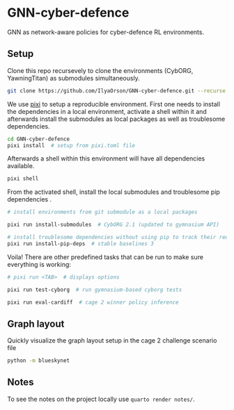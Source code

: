 # GNN-cyber-defence

GNN as network-aware policies for cyber-defence RL environments.

## Setup

Clone this repo recursevely to clone the environments (CybORG, YawningTitan) as submodules simultaneously.

```bash
git clone https://github.com/IlyaOrson/GNN-cyber-defence.git --recurse-submodules -j3
```

We use [pixi](https://github.com/prefix-dev/pixi) to setup a reproducible environment.
First one needs to install the dependencies in a local environment, activate a shell within it and afterwards install the submodules as local packages as well as troublesome dependencies.

```bash
cd GNN-cyber-defence
pixi install  # setup from pixi.toml file
```

Afterwards a shell within this environment will have all dependencies available.

```bash
pixi shell
```

From the activated shell, install the local submodules and troublesome pip dependencies .

```bash
# install environments from git submodule as a local packages

pixi run install-submodules  # CybORG 2.1 (updated to gymnasium API)

# install troublesome dependencies without using pip to track their requirements
pixi run install-pip-deps  # stable baselines 3
```

Voila!
There are other predefined tasks that can be run to make sure everything is working:

```bash
# pixi run <TAB>  # displays options

pixi run test-cyborg  # run gymnasium-based cyborg tests

pixi run eval-cardiff  # cage 2 winner policy inference
```

## Graph layout

Quickly visualize the graph layout setup in the cage 2 challenge scenario file

```bash
python -m blueskynet
```

## Notes

To see the notes on the project locally use `quarto render notes/`.
